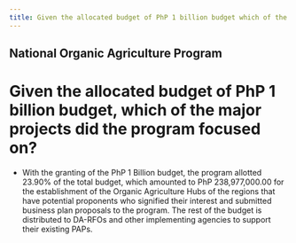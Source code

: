 ```yaml
---
title: Given the allocated budget of PhP 1 billion budget which of the major projects did the program focused on
---
```


## National Organic Agriculture Program

# Given the allocated budget of PhP 1 billion budget, which of the major projects did the program focused on?


 - With the granting of the PhP 1 Billion budget, the program allotted 23.90% of the total budget, which amounted to PhP 238,977,000.00 for the establishment of the Organic Agriculture Hubs of the regions that have potential proponents who signified their interest and submitted business plan proposals to the program. The rest of the budget is distributed to DA-RFOs and other implementing agencies to support their existing PAPs.
